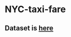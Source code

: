 # NYC-taxi-fare
## Dataset is [here](https://www.kaggle.com/c/new-york-city-taxi-fare-prediction/data)

